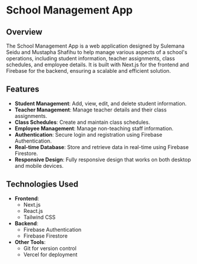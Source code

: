 # School Management App

## Overview

The School Management App is a web application designed by Sulemana Seidu and Mustapha Shafihu to help manage various aspects of a school's operations, including student information, teacher assignments, class schedules, and employee details. It is built with Next.js for the frontend and Firebase for the backend, ensuring a scalable and efficient solution.

## Features

- **Student Management**: Add, view, edit, and delete student information.
- **Teacher Management**: Manage teacher details and their class assignments.
- **Class Schedules**: Create and maintain class schedules.
- **Employee Management**: Manage non-teaching staff information.
- **Authentication**: Secure login and registration using Firebase Authentication.
- **Real-time Database**: Store and retrieve data in real-time using Firebase Firestore.
- **Responsive Design**: Fully responsive design that works on both desktop and mobile devices.

## Technologies Used

- **Frontend**:
  - Next.js
  - React.js
  - Tailwind CSS
- **Backend**:
  - Firebase Authentication
  - Firebase Firestore
- **Other Tools**:
  - Git for version control
  - Vercel for deployment





